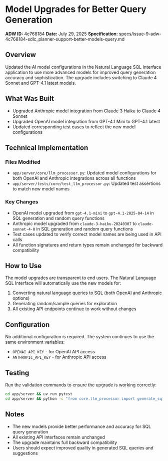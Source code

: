 # Model Upgrades for Better Query Generation

**ADW ID:** 4c768184
**Date:** July 29, 2025
**Specification:** specs/issue-9-adw-4c768184-sdlc_planner-support-better-models-query.md

## Overview

Updated the AI model configurations in the Natural Language SQL Interface application to use more advanced models for improved query generation accuracy and sophistication. The upgrade includes switching to Claude 4 Sonnet and GPT-4.1 latest models.

## What Was Built

- Upgraded Anthropic model integration from Claude 3 Haiku to Claude 4 Sonnet
- Upgraded OpenAI model integration from GPT-4.1 Mini to GPT-4.1 latest
- Updated corresponding test cases to reflect the new model configurations

## Technical Implementation

### Files Modified

- `app/server/core/llm_processor.py`: Updated model configurations for both OpenAI and Anthropic integrations across all functions
- `app/server/tests/core/test_llm_processor.py`: Updated test assertions to match new model names

### Key Changes

- OpenAI model upgraded from `gpt-4.1-mini` to `gpt-4.1-2025-04-14` in SQL generation and random query functions
- Anthropic model upgraded from `claude-3-haiku-20240307` to `claude-sonnet-4-0` in SQL generation and random query functions
- Test cases updated to verify correct model names are being used in API calls
- All function signatures and return types remain unchanged for backward compatibility

## How to Use

The model upgrades are transparent to end users. The Natural Language SQL Interface will automatically use the new models for:

1. Converting natural language queries to SQL (both OpenAI and Anthropic options)
2. Generating random/sample queries for exploration
3. All existing API endpoints continue to work without changes

## Configuration

No additional configuration is required. The system continues to use the same environment variables:
- `OPENAI_API_KEY` - for OpenAI API access
- `ANTHROPIC_API_KEY` - for Anthropic API access

## Testing

Run the validation commands to ensure the upgrade is working correctly:

```bash
cd app/server && uv run pytest
cd app/server && python -c "from core.llm_processor import generate_sql_with_openai, generate_sql_with_anthropic; print('Models updated successfully')"
```

## Notes

- The new models provide better performance and accuracy for SQL query generation
- All existing API interfaces remain unchanged
- The upgrade maintains full backward compatibility
- Users should expect improved quality in generated SQL queries and suggestions